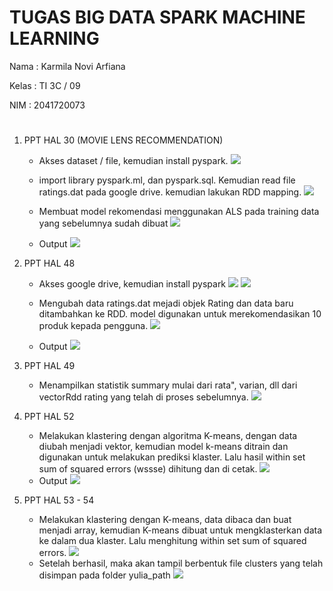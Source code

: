 # TUGAS BIG DATA SPARK MACHINE LEARNING

Nama : Karmila Novi Arfiana

Kelas : TI 3C / 09

NIM : 2041720073

#
1. PPT HAL 30 (MOVIE LENS RECOMMENDATION)

    - Akses dataset / file, kemudian install pyspark.
    ![](img/ss1.png)

    - import library pyspark.ml, dan pyspark.sql. Kemudian read file ratings.dat pada google drive. kemudian lakukan RDD mapping.
    ![](img/ss2.png)

    - Membuat model rekomendasi menggunakan ALS pada training data yang sebelumnya sudah dibuat
    ![](img/ss3.png)
    - Output
    ![](img/hasil.png)

2. PPT HAL 48 

    - Akses google drive, kemudian install pyspark 
    ![](img/ss4.png)
    ![](img/ss5.png)

    - Mengubah data ratings.dat mejadi objek Rating dan data baru ditambahkan ke RDD. model digunakan untuk merekomendasikan 10 produk kepada pengguna.
    ![](img/ss6.png)
    - Output
    ![](img/hasil2.png)

3. PPT HAL 49

     - Menampilkan statistik summary mulai dari rata", varian, dll dari vectorRdd rating yang telah di proses sebelumnya. 
     ![](img/ss7.png)

4. PPT HAL 52
    - Melakukan klastering dengan algoritma K-means, dengan data diubah menjadi vektor, kemudian model k-means ditrain dan digunakan untuk melakukan prediksi klaster. Lalu hasil within set sum of squared errors (wssse) dihitung dan di cetak.
    ![](img/ss8.png)
    - Output 
    ![](img/hasil3.png)

5. PPT HAL 53 - 54
    - Melakukan klastering dengan K-means, data dibaca dan buat menjadi array, kemudian K-means dibuat untuk mengklasterkan data ke dalam dua klaster. Lalu menghitung within set sum of squared errors. 
    ![](img/ss9.png)
    - Setelah berhasil, maka akan tampil berbentuk file clusters yang telah disimpan pada folder yulia_path
    ![](img/hasil4.png)